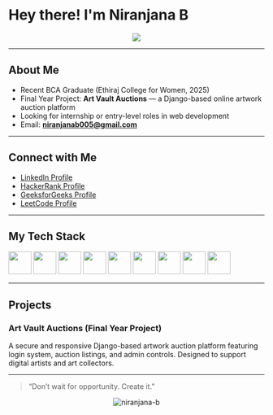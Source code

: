 # Hey there! I'm Niranjana B

<p align="center">
  <img src="https://readme-typing-svg.herokuapp.com?font=Fira+Code&pause=1000&color=1F51FF&center=true&vCenter=true&width=500&lines=Aspiring+Web+Developer+from+Chennai;BCA+Graduate+with+skills+in+HTML%2C+CSS%2C+JavaScript%2C+Python;Frontend+Focused+with+Backend+Foundations;Open+for+Internships+and+Projects"/>
</p>

---

## About Me
- Recent BCA Graduate (Ethiraj College for Women, 2025)
- Final Year Project: **Art Vault Auctions** — a Django-based online artwork auction platform
- Looking for internship or entry-level roles in web development
- Email: **niranjanab005@gmail.com**

---

## Connect with Me
- [LinkedIn Profile](https://linkedin.com/in/niranjana-balasubramanian-1ab0a4251)
- [HackerRank Profile](https://www.hackerrank.com/niranjanabalasu1)
- [GeeksforGeeks Profile](https://auth.geeksforgeeks.org/user/niranjanabalazglw)
- [LeetCode Profile](https://leetcode.com/u/Niranjana_B/)

---

## My Tech Stack
<p>
  <img src="https://cdn.jsdelivr.net/gh/devicons/devicon/icons/html5/html5-original-wordmark.svg" width="45" height="45" />
  <img src="https://cdn.jsdelivr.net/gh/devicons/devicon/icons/css3/css3-original-wordmark.svg" width="45" height="45" />
  <img src="https://cdn.jsdelivr.net/gh/devicons/devicon/icons/javascript/javascript-original.svg" width="45" height="45" />
  <img src="https://cdn.jsdelivr.net/gh/devicons/devicon/icons/python/python-original.svg" width="45" height="45" />
  <img src="https://cdn.jsdelivr.net/gh/devicons/devicon/icons/mysql/mysql-original-wordmark.svg" width="45" height="45" />
  <img src="https://cdn.jsdelivr.net/gh/devicons/devicon/icons/django/django-plain.svg" width="45" height="45" />
  <img src="https://cdn.jsdelivr.net/gh/devicons/devicon/icons/java/java-original.svg" width="45" height="45" />
  <img src="https://cdn.jsdelivr.net/gh/devicons/devicon/icons/php/php-original.svg" width="45" height="45" />
  <img src="https://cdn.jsdelivr.net/gh/devicons/devicon/icons/cplusplus/cplusplus-original.svg" width="45" height="45" />
</p>

---

## Projects
### Art Vault Auctions (Final Year Project)
A secure and responsive Django-based artwork auction platform featuring login system, auction listings, and admin controls. Designed to support digital artists and art collectors.

---

> “Don’t wait for opportunity. Create it.”

<p align="center">
  <img src="https://komarev.com/ghpvc/?username=niranjana-b&label=Profile%20views&color=0e75b6&style=flat" alt="niranjana-b" />
</p>
